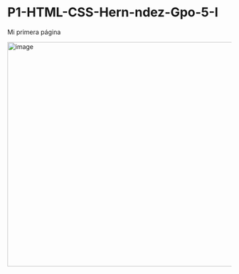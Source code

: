 # P1-HTML-CSS-Hern-ndez-Gpo-5-I
Mi primera página

<img width="955" height="506" alt="image" src="https://github.com/user-attachments/assets/b5989419-7116-4047-856b-fa07cd74d1a4" />

